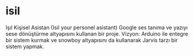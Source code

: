 # isil
Işıl Kişisel Asistan (Isil your personel asistant)
Google ses tanıma ve yazıyı sese dönüştürme altyapısını kullanan bir proje. 
Vizyon: Arduino ile entegre bir sistem kurmak ve snowboy altyapısını da kullanarak Jarvis tarzı bir sistem yapmak.

